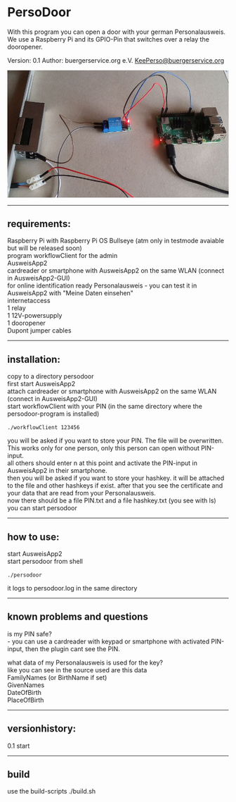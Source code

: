 # PersoDoor
With this program you can open a door with your german Personalausweis.  
We use a Raspberry Pi and its GPIO-Pin that switches over a relay the dooropener.    

Version: 0.1 
Author: buergerservice.org e.V. <KeePerso@buergerservice.org>  


![Pic1](pic1.JPG)

-------------
requirements:
-------------
Raspberry Pi with Raspberry Pi OS Bullseye (atm only in testmode avaiable but will be released soon)  
program workflowClient for the admin   
AusweisApp2  
cardreader or smartphone with AusweisApp2 on the same WLAN (connect in AusweisApp2-GUI)  
for online identification ready Personalausweis - you can test it in AusweisApp2 with "Meine Daten einsehen"  
internetaccess  
1 relay  
1 12V-powersupply  
1 dooropener  
Dupont jumper cables   


-------------
installation:
-------------
copy to a directory persodoor   
first start AusweisApp2   
attach cardreader or smartphone with AusweisApp2 on the same WLAN (connect in AusweisApp2-GUI)  
start workflowClient with your PIN (in the same directory where the persodoor-program is installed)    
```
./workflowClient 123456
```
you will be asked if you want to store your PIN. The file will be overwritten. This works only for one person, only this person can open without PIN-input.   
all others should enter n at this point and activate the PIN-input in AusweisApp2 in their smartphone.    
then you will be asked if you want to store your hashkey. it will be attached to the file and other hashkeys if exist.
after that you see the certificate and your data that are read from your Personalausweis.   
now there should be a file PIN.txt and a file hashkey.txt (you see with ls)   
you can start persodoor



-----------
how to use:
-----------
start AusweisApp2  
start persodoor from shell 
```
./persodoor
```
it logs to persodoor.log in the same directory  


----------------------------
known problems and questions
----------------------------

is my PIN safe?  
	- you can use a cardreader with keypad or smartphone with activated PIN-input, then the plugin cant see the PIN.  

what data of my Personalausweis is used for the key?  
	like you can see in the source used are this data  
	FamilyNames (or BirthName if set)  
	GivenNames  
	DateOfBirth  
	PlaceOfBirth  
 



---------------
versionhistory:
---------------
0.1 start  


-----
build
-----
use the build-scripts ./build.sh  




